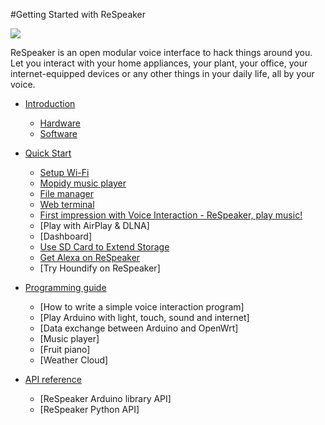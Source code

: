 #Getting Started with ReSpeaker

![](https://github.com/jerryyip/respeakerwikitest/blob/master/img/respeakerReadme.jpg?raw=true)

ReSpeaker is an open modular voice interface to hack things around you. Let you interact with your home appliances, your plant, your office, your internet-equipped devices or any other things in your daily life, all by your voice.

- [Introduction](Introduction.md)
   - [Hardware](Introduction.md#hardware)
   - [Software](Introduction.md#software)
     
- [Quick Start](ConnectYourReSpeaker.md)
   - [Setup Wi-Fi](ConnectYourReSpeaker.md#setup-wi-fi)
   - [Mopidy music player](ConnectYourReSpeaker.md#mopidy-music-player)
   - [File manager](ConnectYourReSpeaker.md#file-manager)
   - [Web terminal](ConnectYourReSpeaker.md#web-terminal)
   - [First impression with Voice Interaction - ReSpeaker, play music!](ConnectYourReSpeaker.md#first-impression-with-voice-interaction---respeaker-play-music)
   - [Play with AirPlay & DLNA]
   - [Dashboard]
   - [Use SD Card to Extend Storage]()
   - [Get Alexa on ReSpeaker](https://github.com/respeaker/Alexa)
   - [Try Houndify on ReSpeaker]
   
- [Programming guide]()
   - [How to write a simple voice interaction program]
   - [Play Arduino with light, touch, sound and internet]
   - [Data exchange between Arduino and OpenWrt]
   - [Music player]
   - [Fruit piano]
   - [Weather Cloud]  
   
-  [API reference]()    
   - [ReSpeaker Arduino library API]
   - [ReSpeaker Python API] 




